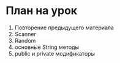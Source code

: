 # План на урок
1. Повторение предыдущего материала
2. Scanner
3. Random
4. основные String методы
5. public и private модификаторы